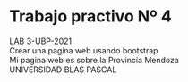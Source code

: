 <h1 class="code-line" data-line-start=0 data-line-end=1 ><a id="TPsLAB_3_0"></a>Trabajo practivo Nº 4</h1>
<p class="has-line-data" data-line-start="1" data-line-end="4">LAB 3-UBP-2021<br>
Crear una pagina web usando bootstrap <br>
Mi pagina web es sobre la Provincia Mendoza <br>  
UNIVERSIDAD BLAS PASCAL</p>
